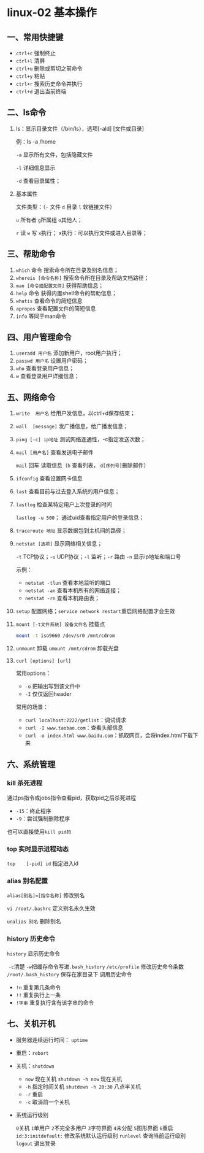 # linux-02 基本操作

## 一、常用快捷键

* `ctrl+c`  强制终止
* `ctrl+l`   清屏
* `ctrl+u`   删除或剪切之前命令
* `ctrl+y`   粘贴
* `ctrl+r`    搜索历史命令并执行
* `ctrl+d`    退出当前终端



## 二、ls命令

1. ls：显示目录文件（/bin/ls），选项[-ald] [文件或目录]

   例：ls -a /home

   `-a` 显示所有文件，包括隐藏文件

   `-l` 详细信息显示

   `-d` 查看目录属性；

2. 基本属性

   文件类型：（`-` 文件 `d` 目录 `l` 软链接文件）

   `u` 所有者 `g`所属组 `o`其他人；

   `r` 读 `w` 写 `x`执行；  x执行：可以执行文件或进入目录等；




## 三、帮助命令

1. `which` 命令                        搜索命令所在目录及别名信息；
2. `whereis [命令名称]`            搜索命令所在目录及帮助文档路径；
3. `man [命令或配置文件]`        获得帮助信息；
4. `help` 命令                           获得内置shell命令的帮助信息；
5. `whatis`                                 查看命令的简短信息
6. `apropos`                                 查看配置文件的简短信息
7. `info`                             等同于man命令



## 四、用户管理命令

1. `useradd 用户名`            添加新用户，root用户执行；
2. `passwd 用户名`             设置用户密码；
3. `who`                             查看登录用户信息；
4. `w`                                 查看登录用户详细信息；





## 五、网络命令

1. `write  用户名`          给用户发信息，以ctrl+d保存结束；

2. `wall  [message]`     发广播信息，给广播发信息；

3. `ping [-c] ip地址`     测试网络连通性，-c指定发送次数；

4. `mail [用户名]`         查看发送电子邮件

   `mail` 回车    读取信息（`h` 查看列表， `d[序列号]`删除邮件）

5. `ifconfig`               查看设置网卡信息

6. `last`                        查看目前与过去登入系统的用户信息；

7. `lastlog`                   检查某特定用户上次登录的时间

   `lastlog -u 500`；      通过uid查看指定用户的登录信息；

8. `traceroute 地址`          显示数据包到主机间的路径；

9. `netstat [选项]`             显示网络相关信息；

   `-t` TCP协议；`-u` UDP协议；`-l` 监听；`-r` 路由 `-n` 显示ip地址和端口号

   示例：

   * `netstat -tlun` 查看本地监听的端口
   * `netstat -an`   查看本机所有的网络连接；
   *  `netstat -rn`   查看本机路由表；

10. `setup`        配置网络；`service network restart`重启网络配置才会生效

11. `mount [-t文件系统] 设备文件名` 挂载点

    ```bash
    mount -t iso9660 /dev/sr0 /mnt/cdrom
    ```


12. `unmount`   卸载    `umount /mnt/cdrom` 卸载光盘

13. `curl [options] [url]` 

    常用options：

    * `-o` 把输出写到该文件中
    * `-I` 仅仅返回header

    常用的场景：

    * `curl localhost:2222/getlist`：调试请求
    * `curl -I www.taobao.com`：查看头部信息
    * `curl -o index.html www.baidu.com`：抓取网页，会将index.html下载下来



## 六、系统管理

### kill 杀死进程

通过ps指令或jobs指令查看pid，获取pid之后杀死进程

* `-15`：终止程序
* `-9`：尝试强制删除程序

也可以直接使用`kill pid码`



### top 实时显示进程动态

`top	[-pid] id` 指定进入id



### alias 别名配置

`alias[别名]=[指令名称]`   修改别名

`vi /root/.bashrc`   定义别名永久生效

`unalias 别名`	    删除别名



### history 历史命令

`history`          显示历史命令         

​				 `-c`清楚  `-w`把缓存命令写进`.bash_history`
`/etc/profile`   修改历史命令条数
`/root/.bash_history`    保存在家目录下
调用历史命令  

* `!n`   重复第几条命令   
* `!!`   重复执行上一条    
* `!字串` 重复执行含有该字串的命令





## 七、关机开机

* 服务器连续运行时间：  `uptime`          
* 重启：`rebort`
* 关机：`shutdown`
  * `now`  现在关机 `shutdown -h now` 现在关机
  * `-h`  指定时间关机  `shutdown -h 20:30` 八点半关机
  * `-r`  重启
  * `-c` 取消前一个关机 

* 系统运行级别  

  `0`关机 `1`单用户 `2`不完全多用户 `3`字符界面 `4`未分配 `5`图形界面 `6`重启
  `id:3:initdefault:`   修改系统默认运行级别
  `runlevel`             查询当前运行级别
  `logout`               退出登录